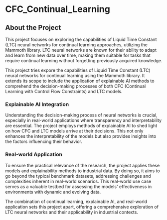 # CFC_Continual_Learning

## About the Project

This project focuses on exploring the capabilities of Liquid Time Constant (LTC) neural networks for continual learning approaches, utilizing the Mammoth library.
LTC neural networks are known for their ability to adapt and learn from new data over time, making them suitable for tasks that require continual learning without forgetting previously acquired knowledge.

This project tries expore the capabilities of Liquid Time Constant (LTC) neural networks for continual learning using the Mammoth library. 
It extends its scope to include the application of explainable AI methods to comprehend the decision-making processes of both CFC (Continual Learning with Control Flow Constraints) and LTC models.

### Explainable AI Integration

Understanding the decision-making process of neural networks is crucial, especially in real-world applications where transparency and interpretability are essential. The project employs methods of explainable AI to shed light on how CFC and LTC models arrive at their decisions. This not only enhances the interpretability of the models but also provides insights into the factors influencing their behavior.
### Real-world Application

To ensure the practical relevance of the research, the project applies these models and explainability methods to industrial data. 
By doing so, it aims to go beyond the typical benchmark datasets, addressing challenges and complexities inherent in real-world scenarios.
This real-world use case serves as a valuable testbed for assessing the models' effectiveness in environments with dynamic and evolving data.

The combination of continual learning, explainable AI, and real-world application sets this project apart, offering a comprehensive exploration of LTC neural networks and their applicability in industrial contexts.
